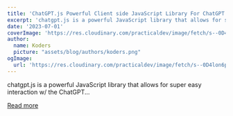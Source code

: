 ```yaml
---
title: 'ChatGPT.js Powerful Client side JavaScript Library For ChatGPT'
excerpt: 'chatgpt.js is a powerful JavaScript library that allows for super easy interaction w/ the ChatGPT...'
date: '2023-07-01'
coverImage: 'https://res.cloudinary.com/practicaldev/image/fetch/s--0D4lon6p--/c_imagga_scale,f_auto,fl_progressive,h_420,q_auto,w_1000/https://dev-to-uploads.s3.amazonaws.com/uploads/articles/elaggmocxfnlaz0j1c7v.png'
author:
  name: Koders
  picture: "assets/blog/authors/koders.png"
ogImage:
  url: 'https://res.cloudinary.com/practicaldev/image/fetch/s--0D4lon6p--/c_imagga_scale,f_auto,fl_progressive,h_420,q_auto,w_1000/https://dev-to-uploads.s3.amazonaws.com/uploads/articles/elaggmocxfnlaz0j1c7v.png'
---
```


chatgpt.js is a powerful JavaScript library that allows for super easy interaction w/ the ChatGPT...

[Read more](https://dev.to/farhadi/chatgptjs-powerful-client-side-javascript-library-for-chatgpt-5aik)
